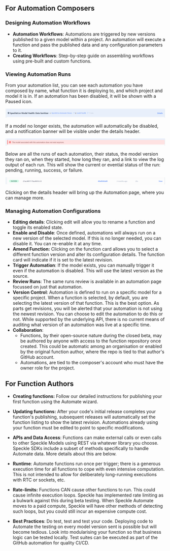 ## **For Automation Composers**

### Designing Automation Workflows
- **Automation Workflows**: Automations are triggered by new versions published to a given model within a project. An automation will execute a function and pass the published data and any configuration parameters to it.
- **Creating Workflows**: Step-by-step guide on assembling workflows using pre-built and custom functions.

### Viewing Automation Runs

From your automation list, you can see each automation you have composed by name, what function it is deploying to, and which project and model it is in. If an automation has been disabled, it will be shown with a Paused icon.

![A registered automation](./img/paused-status.png)

If a model no longer exists, the automation will automatically be disabled, and a notification banner will be visible under the details header.

![model removed error](./img/model-error.png)

Below are all the runs of each automation, their status, the model version they ran on, when they started, how long they ran, and a link to view the log output of each run. This will show the current or evential status of the run: pending, running, success, or failure.

![automation run indicating success](./img/run-success.png)

Clicking on the details header will bring up the Automation page, where you can manage more.

### Managing Automation Configurations

- **Editing details**: Clicking edit will allow you to rename a function and toggle its enabled state.
- **Enable and Disable**: Once defined, automations will always run on a new version of the selected model. If this is no longer needed, you can disable it. You can re-enable it at any time.
- **Amend Function:** Clicking on the function card allows you to select a different function version and alter its configuration details. The function card will indicate if it is set to the latest revision.
- **Trigger Automation**: If the model exists, you can manually trigger it even if the automation is disabled. This will use the latest version as the source.
- **Review Runs**: The same runs review is available in an automation page focussed on just that automation.
- **Version Control**: Automation is defined to run on a specific model for a specific project. When a function is selected, by default, you are selecting the latest version of that function. This is the best option. As parts get revisions, you will be alerted that your automation is not using the newest revision. You can choose to edit the automation to do this or not. While supported by the underlying API, there is no current means of auditing what version of an automation was live at a specific time.
- **Collaboration**:
    - Functions, by their open-source nature during the closed beta, may be authored by anyone with access to the function repository once created. This could be automatic among an organisation or enabled by the original function author, where the repo is tied to that author's GitHub account.
    - Automations, are tied to the composer's account who must have the owner role for the project.

## For Function Authors

- **Creating functions:** Follow our detailed instructions for publishing your first function using the Automate wizard.
    
- **Updating functions:** After your code's initial release completes your function's publishing, subsequent releases will automatically set the function listing to show the latest revision. Automations already using your function must be edited to point to specific modifications.
- **APIs and Data Access**: Functions can make external calls or even calls to other Speckle Models using REST via whatever library you choose. Speckle SDKs include a subset of methods specifically to handle Automate data. More details about this are below.
    
- **Runtime**: Automate functions run once per trigger; there is a generous execution time for all functions to cope with even intensive computation. This is not intended to allow for deliberately long-running executions with RTC or sockets, etc.
- **Rate-limits:** Functions CAN cause other functions to run. This could cause infinite execution loops. Speckle has implemented rate limiting as a bulwark against this during beta testing. When Speckle Automate moves to a paid compute, Speckle will have other methods of detecting such loops, but you could still incur an expensive compute cost.
- **Best Practices**: Do test, test and test your code. Deploying code to Automate the testing on every model version sent is possible but will become tedious. Look into modularising your function so that business logic can be tested locally. Test suites can be executed as part of the GitHub automation for quality CI/CD.
